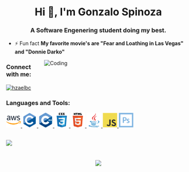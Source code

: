 <h1 align="center">Hi 👋, I'm Gonzalo Spinoza</h1>
<h3 align="center">A Software Engenering student doing my best.</h3>

- ⚡ Fun fact **My favorite movie's are "Fear and Loathing in Las Vegas" and "Donnie Darko"**
<img align="right" alt="Coding" width="400" src="https://steamuserimages-a.akamaihd.net/ugc/822313860021066206/161730001B0359FBD516838A11618E4CF6CD5009/?imw=1024&imh=576&ima=fit&impolicy=Letterbox&imcolor=%23000000&letterbox=true">

<h3 align="left">Connect with me:</h3>
<p align="left">
<a href="https://instagram.com/hzaelbc" target="blank"><img align="center" src="https://raw.githubusercontent.com/rahuldkjain/github-profile-readme-generator/master/src/images/icons/Social/instagram.svg" alt="hzaelbc" height="30" width="40" /></a>
</p>

<h3 align="left">Languages and Tools:</h3>
<p align="left"> <a href="https://aws.amazon.com" target="_blank" rel="noreferrer"> <img src="https://raw.githubusercontent.com/devicons/devicon/master/icons/amazonwebservices/amazonwebservices-original-wordmark.svg" alt="aws" width="40" height="40"/> </a> <a href="https://www.cprogramming.com/" target="_blank" rel="noreferrer"> <img src="https://raw.githubusercontent.com/devicons/devicon/master/icons/c/c-original.svg" alt="c" width="40" height="40"/> </a> <a href="https://www.w3schools.com/cpp/" target="_blank" rel="noreferrer"> <img src="https://raw.githubusercontent.com/devicons/devicon/master/icons/cplusplus/cplusplus-original.svg" alt="cplusplus" width="40" height="40"/> </a> <a href="https://www.w3schools.com/css/" target="_blank" rel="noreferrer"> <img src="https://raw.githubusercontent.com/devicons/devicon/master/icons/css3/css3-original-wordmark.svg" alt="css3" width="40" height="40"/> </a> <a href="https://www.w3.org/html/" target="_blank" rel="noreferrer"> <img src="https://raw.githubusercontent.com/devicons/devicon/master/icons/html5/html5-original-wordmark.svg" alt="html5" width="40" height="40"/> </a> <a href="https://www.java.com" target="_blank" rel="noreferrer"> <img src="https://raw.githubusercontent.com/devicons/devicon/master/icons/java/java-original.svg" alt="java" width="40" height="40"/> </a> <a href="https://developer.mozilla.org/en-US/docs/Web/JavaScript" target="_blank" rel="noreferrer"> <img src="https://raw.githubusercontent.com/devicons/devicon/master/icons/javascript/javascript-original.svg" alt="javascript" width="40" height="40"/> </a> <a href="https://www.photoshop.com/en" target="_blank" rel="noreferrer"> <img src="https://raw.githubusercontent.com/devicons/devicon/master/icons/photoshop/photoshop-line.svg" alt="photoshop" width="40" height="40"/> </a> </p>

<br/>  

<div><img src="https://spotify-github-profile.vercel.app/api/view?uid=31s5feid4ddctxk2r3spbcyqrc4u&cover_image=true&theme=default&show_offline=false&background_color=121212&interchange=false" /></div>  

<br/>  

<br/>  

<div align="center">
            <a href="https://paypal.me/HazaelEspinoza01" target="_blank" style="display: inline-block;">
                <img
                    src="https://img.shields.io/badge/Donate-PayPal-blue.svg?style=flat-square&logo=paypal" 
                    align="center"
                />
            </a></div>
<br />
